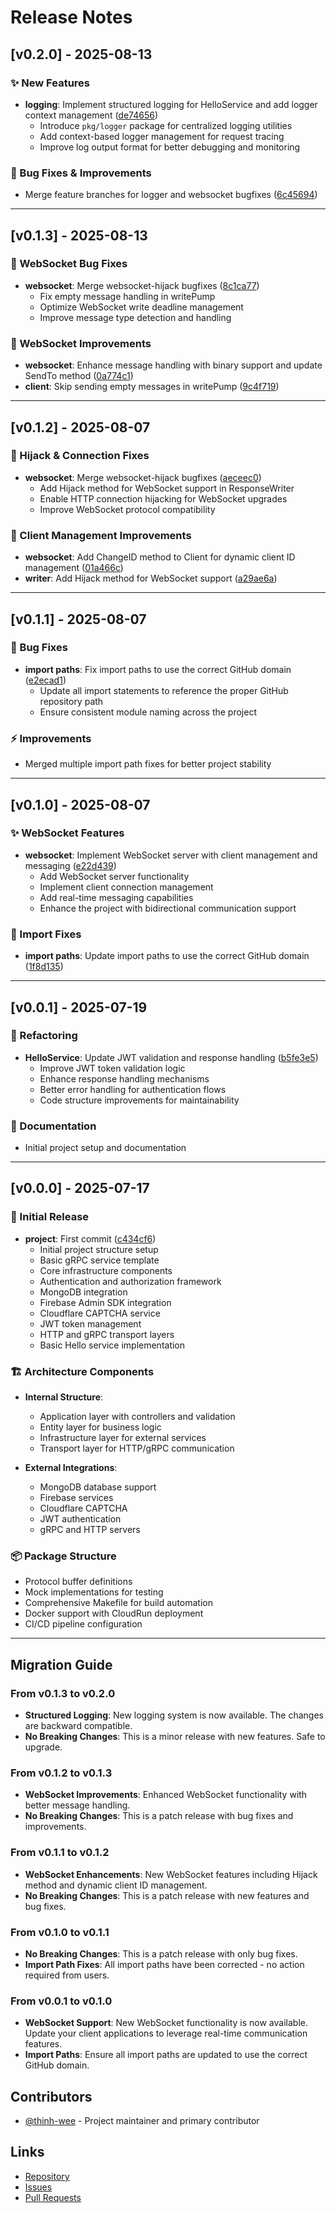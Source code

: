 # Release Notes

## [v0.2.0] - 2025-08-13

### ✨ New Features

- **logging**: Implement structured logging for HelloService and add logger context management ([de74656](https://github.com/weeback/grpc-project-template/commit/de74656d5c3d59c0d3071f86cf4fc26c16eebee7))
  - Introduce `pkg/logger` package for centralized logging utilities
  - Add context-based logger management for request tracing
  - Improve log output format for better debugging and monitoring

### 🐛 Bug Fixes & Improvements

- Merge feature branches for logger and websocket bugfixes ([6c45694](https://github.com/weeback/grpc-project-template/commit/6c4569426b86f9976645850e5ea32e43a283a390))

---

## [v0.1.3] - 2025-08-13

### 🐛 WebSocket Bug Fixes

- **websocket**: Merge websocket-hijack bugfixes ([8c1ca77](https://github.com/weeback/grpc-project-template/commit/8c1ca7790bb0ea1629b119481ea057a25357c977))
  - Fix empty message handling in writePump
  - Optimize WebSocket write deadline management
  - Improve message type detection and handling

### 🔧 WebSocket Improvements

- **websocket**: Enhance message handling with binary support and update SendTo method ([0a774c1](https://github.com/weeback/grpc-project-template/commit/0a774c171bfde6cbe0d27252843051d25b415bf8))
- **client**: Skip sending empty messages in writePump ([9c4f719](https://github.com/weeback/grpc-project-template/commit/9c4f719b7f69386ca012e2b90f422ce7695327f4))

---

## [v0.1.2] - 2025-08-07

### 🐛 Hijack & Connection Fixes

- **websocket**: Merge websocket-hijack bugfixes ([aeceec0](https://github.com/weeback/grpc-project-template/commit/aeceec08d3538e6a683640aef90d7094b73f76d2))
  - Add Hijack method for WebSocket support in ResponseWriter
  - Enable HTTP connection hijacking for WebSocket upgrades
  - Improve WebSocket protocol compatibility

### 🔧 Client Management Improvements

- **websocket**: Add ChangeID method to Client for dynamic client ID management ([01a466c](https://github.com/weeback/grpc-project-template/commit/01a466cd17e77ce454363467ad4f2e9508fb26db))
- **writer**: Add Hijack method for WebSocket support ([a29ae6a](https://github.com/weeback/grpc-project-template/commit/a29ae6ae8b41f6e5981ca4e4e6e193769d5cf135))

---

## [v0.1.1] - 2025-08-07

### 🐛 Bug Fixes

- **import paths**: Fix import paths to use the correct GitHub domain ([e2ecad1](https://github.com/weeback/grpc-project-template/commit/e2ecad1ca913261a36e7a68555a28e4182f1452f))
  - Update all import statements to reference the proper GitHub repository path
  - Ensure consistent module naming across the project

### ⚡ Improvements

- Merged multiple import path fixes for better project stability

---

## [v0.1.0] - 2025-08-07

### ✨ WebSocket Features

- **websocket**: Implement WebSocket server with client management and messaging ([e22d439](https://github.com/weeback/grpc-project-template/commit/e22d439f78f60f5d8976db70ba24c2f4fb6f41ae))
  - Add WebSocket server functionality
  - Implement client connection management
  - Add real-time messaging capabilities
  - Enhance the project with bidirectional communication support

### 🔧 Import Fixes

- **import paths**: Update import paths to use the correct GitHub domain ([1f8d135](https://github.com/weeback/grpc-project-template/commit/1f8d135ce81fb084c33fbb1bc38e832be448c77e))

---

## [v0.0.1] - 2025-07-19

### 🔧 Refactoring

- **HelloService**: Update JWT validation and response handling ([b5fe3e5](https://github.com/weeback/grpc-project-template/commit/b5fe3e5f5d6820b7ca76254b9b835f46763cc78f))
  - Improve JWT token validation logic
  - Enhance response handling mechanisms
  - Better error handling for authentication flows
  - Code structure improvements for maintainability

### 📝 Documentation

- Initial project setup and documentation

---

## [v0.0.0] - 2025-07-17

### 🎉 Initial Release

- **project**: First commit ([c434cf6](https://github.com/weeback/grpc-project-template/commit/c434cf6307300cbc05fe0c93b853f0cc7e066895))
  - Initial project structure setup
  - Basic gRPC service template
  - Core infrastructure components
  - Authentication and authorization framework
  - MongoDB integration
  - Firebase Admin SDK integration
  - Cloudflare CAPTCHA service
  - JWT token management
  - HTTP and gRPC transport layers
  - Basic Hello service implementation

### 🏗️ Architecture Components

- **Internal Structure**:
  - Application layer with controllers and validation
  - Entity layer for business logic
  - Infrastructure layer for external services
  - Transport layer for HTTP/gRPC communication

- **External Integrations**:
  - MongoDB database support
  - Firebase services
  - Cloudflare CAPTCHA
  - JWT authentication
  - gRPC and HTTP servers

### 📦 Package Structure

- Protocol buffer definitions
- Mock implementations for testing
- Comprehensive Makefile for build automation
- Docker support with CloudRun deployment
- CI/CD pipeline configuration

---

## Migration Guide

### From v0.1.3 to v0.2.0

- **Structured Logging**: New logging system is now available. The changes are backward compatible.
- **No Breaking Changes**: This is a minor release with new features. Safe to upgrade.

### From v0.1.2 to v0.1.3

- **WebSocket Improvements**: Enhanced WebSocket functionality with better message handling.
- **No Breaking Changes**: This is a patch release with bug fixes and improvements.

### From v0.1.1 to v0.1.2

- **WebSocket Enhancements**: New WebSocket features including Hijack method and dynamic client ID management.
- **No Breaking Changes**: This is a patch release with new features and bug fixes.

### From v0.1.0 to v0.1.1

- **No Breaking Changes**: This is a patch release with only bug fixes.
- **Import Path Fixes**: All import paths have been corrected - no action required from users.

### From v0.0.1 to v0.1.0

- **WebSocket Support**: New WebSocket functionality is now available. Update your client applications to leverage real-time communication features.
- **Import Paths**: Ensure all import paths are updated to use the correct GitHub domain.

## Contributors

- [@thinh-wee](https://github.com/thinh-wee) - Project maintainer and primary contributor

## Links

- [Repository](https://github.com/weeback/grpc-project-template)
- [Issues](https://github.com/weeback/grpc-project-template/issues)
- [Pull Requests](https://github.com/weeback/grpc-project-template/pulls)
